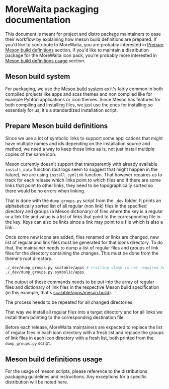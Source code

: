 # MoreWaita packaging documentation

This document is meant for project and distro package maintainers to ease their workflow by explaining how meson build definitions are prepared. If you'd like to contribute to MoreWaita, you are probably interested in [Prepare Meson build definitions](#prepare-meson-build-definitions) section. If you'd like to maintain a distribution package for the MoreWaita icon pack, you're probably more interested in [Meson build definitions usage](#meson-build-definitions-usage) section.

## Meson build system

For packaging, we use the [Meson build system](https://mesonbuild.com) as it's fairly common in both compiled projects like apps and scss themes and non compiled like for example Pyhton applications or icon themes. Since Meson has features for both compiling and installing files, we just use the ones for installing so essentialy for us, it's a standardized installation script.

## Prepare Meson build definitions

Since we use a lot of symbolic links to support some applications that might have multiple names and ids depending on the installation source and method, we need a way to keep those links as is, not just install multiple copies of the same icon.

Meson currently doesn't support that transparently with already available `install_data` function (but logs seem to suggest that might happen in the future), we are using `install_symlink` function. That however requires us to track for each release which links point to which files and if there are some links that point to other links, they need to be topographically sorted so there would be no errors when linking.

That is done with the `dump_groups.py` script from the `_dev` folder. It prints an alphabetically sorted list of all regular (non link) files in the specified directory and groups (a Meson dictionary) of files where the key is a regular or a link file and value is a list of links that point to the corresponding file in the key. Keys can also be links since a link may point to a file which is also a link.

Once some new icons are added, files renamed or links are changed, new list of regular and link files must be generated for that icons directory. To do that, the maintainer needs to dump a list of regular files and groups of link files for the directory containing the changes. This must be done from the theme's root directory.

```sh
./_dev/dump_groups.py scalable/apps # trailing slash is not required here
./_dev/dump_groups.py symbolic/apps
```

The output of these commands needs to be put into the array of regular files and dictionary of link files in the respective Meson build specification (in this example, that's [scalable/apps/meson.build](./scalable/apps/meson.build)).

The process needs to be repeated for all changed directories.

That way we install all regular files into a target directory and for all links we install them pointing to the corresponding destination file.

Before each release, MoreWaita maintainers are expected to replace the list of regular files in each icon directory with a fresh list and replace the groups of link files in each icon directory with a fresh list, both printed from the `dump_groups.py` script.

## Meson build definitions usage

For the usage of meson scripts, please reference to the distributions packaging guidelines and instructions. Any exceptions for a specific distribution will be noted here.

